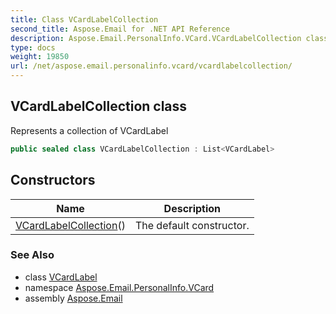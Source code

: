 ```yaml
---
title: Class VCardLabelCollection
second_title: Aspose.Email for .NET API Reference
description: Aspose.Email.PersonalInfo.VCard.VCardLabelCollection class. Represents a collection of VCardLabel
type: docs
weight: 19850
url: /net/aspose.email.personalinfo.vcard/vcardlabelcollection/
---
```

## VCardLabelCollection class

Represents a collection of VCardLabel

```csharp
public sealed class VCardLabelCollection : List<VCardLabel>
```

## Constructors

| Name | Description |
| --- | --- |
| [VCardLabelCollection](vcardlabelcollection/)() | The default constructor. |

### See Also

* class [VCardLabel](../vcardlabel/)
* namespace [Aspose.Email.PersonalInfo.VCard](../../aspose.email.personalinfo.vcard/)
* assembly [Aspose.Email](../../)


